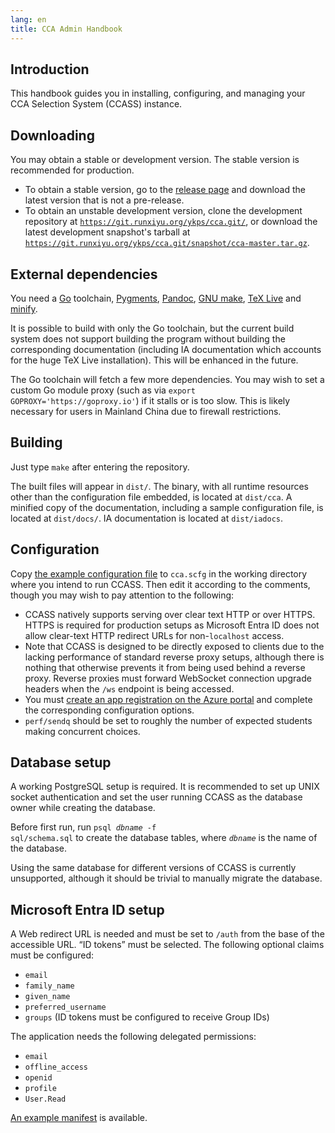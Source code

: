 ```yaml
---
lang: en
title: CCA Admin Handbook
---
```


## Introduction

This handbook guides you in installing, configuring, and managing your CCA Selection System (CCASS) instance.

## Downloading

You may obtain a stable or development version. The stable version is recommended for production.

- To obtain a stable version, go to the [release page](https://git.runxiyu.org/ykps/cca.git/refs/) and download the latest version that is not a pre-release.
- To obtain an unstable development version, clone the development repository at [`https://git.runxiyu.org/ykps/cca.git/`](https://git.runxiyu.org/ykps/cca.git/refs/), or download the latest development snapshot's tarball at [`https://git.runxiyu.org/ykps/cca.git/snapshot/cca-master.tar.gz`](https://git.runxiyu.org/ykps/cca.git/snapshot/cca-master.tar.gz).

## External dependencies

You need a [Go](https://go.dev) toolchain, [Pygments](https://pygments.org), [Pandoc](https://pandoc.org), [GNU make](https://www.gnu.org/software/make/), [TeX Live](https://tug.org/texlive/) and [minify](https://github.com/tdewolff/minify).

It is possible to build with only the Go toolchain, but the current build system does not support building the program without building the corresponding documentation (including IA documentation which accounts for the huge TeX Live installation). This will be enhanced in the future.

The Go toolchain will fetch a few more dependencies. You may wish to set a custom Go module proxy (such as via `export GOPROXY='https://goproxy.io'`) if it stalls or is too slow. This is likely necessary for users in Mainland China due to firewall restrictions.

## Building

Just type `make` after entering the repository.

The built files will appear in `dist/`. The binary, with all runtime resources other than the configuration file embedded, is located at `dist/cca`. A minified copy of the documentation, including a sample configuration file, is located at `dist/docs/`. IA documentation is located at `dist/iadocs`.

## Configuration

Copy [the example configuration file](./cca.scfg.example) to `cca.scfg` in the working directory where you intend to run CCASS. Then edit it according to the comments, though you may wish to pay attention to the following:

-   CCASS natively supports serving over clear text HTTP or over HTTPS. HTTPS is required for production setups as Microsoft Entra ID does not allow clear-text HTTP redirect URLs for non-`localhost` access.
-   Note that CCASS is designed to be directly exposed to clients due to the lacking performance of standard reverse proxy setups, although there is nothing that otherwise prevents it from being used behind a reverse proxy. Reverse proxies must forward WebSocket connection upgrade headers when the `/ws` endpoint is being accessed.
-   You must [create an app registration on the Azure portal](https://portal.azure.com/#view/Microsoft_AAD_RegisteredApps/ApplicationsListBlade) and complete the corresponding configuration options.
-   `perf/sendq` should be set to roughly the number of expected students making concurrent choices.

## Database setup

A working PostgreSQL setup is required. It is recommended to set up UNIX socket authentication and set the user running CCASS as the database owner while creating the database.

Before first run, run <code>psql <i>dbname</i> -f sql/schema.sql</code> to create the database tables, where <code><i>dbname</i></code> is the name of the database.

Using the same database for different versions of CCASS is currently unsupported, although it should be trivial to manually migrate the database.

## Microsoft Entra ID setup

A Web redirect URL is needed and must be set to `/auth` from the base of the accessible URL. &ldquo;ID tokens&rdquo; must be selected. The following optional claims must be configured:
* `email`
* `family_name`
* `given_name`
* `preferred_username`
* `groups` (ID tokens must be configured to receive Group IDs)

The application needs the following delegated permissions:
* `email`
* `offline_access`
* `openid`
* `profile`
* `User.Read`

[An example manifest](./azure.json) is available.

